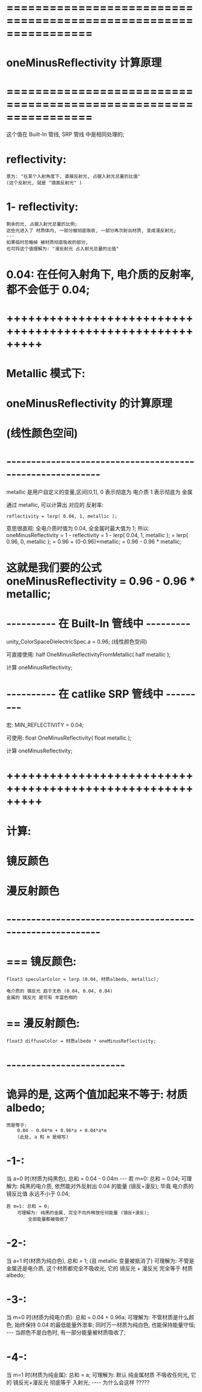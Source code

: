 # ================================================================ #
#            oneMinusReflectivity  计算原理
# ================================================================ #
这个值在 Built-In 管线, SRP 管线 中是相同处理的;




# reflectivity:
    意为: "在某个入射角度下, 直接反射光, 占据入射光总量的比值"
    (这个反射光, 就是 "镜面反射光" )

# 1- reflectivity:
    剩余的光, 占据入射光总量的比例;
    这些光进入了 材质体内, 一部分被彻底吸收, 一部分再次射出材质, 变成漫反射光;
    ---
    如果临时忽略掉 被材质彻底吸收的部分,
    也可将这个值理解为: "漫反射光 占入射光总量的比值"


# 0.04:  在任何入射角下, 电介质的反射率, 都不会低于 0.04;

    


# +++++++++++++++++++++++++++++++++++++++++++++++++++++++++ #
#     Metallic 模式下:
#     oneMinusReflectivity 的计算原理
#     (线性颜色空间)
# --------------------------------------------------------- #

metallic 是用户自定义的变量,区间[0,1], 
    0 表示彻底为 电介质
    1 表示彻底为 金属

通过 metallic, 可以计算出 对应的 反射率:

    reflectivity = lerp( 0.04, 1, metallic );
                
意思很直观: 全电介质时值为 0.04, 全金属时最大值为 1;
所以:
    oneMinusReflectivity =
    1 - reflectivity = 1 - lerp( 0.04, 1, metallic );
                    = lerp( 0.96, 0, metallic );
                    = 0.96 + (0-0.96)*metallic;
                    = 0.96 - 0.96 * metallic;

# 这就是我们要的公式  oneMinusReflectivity = 0.96 - 0.96 * metallic;        


# ---------- 在 Built-In 管线中 --------- #

unity_ColorSpaceDielectricSpec.a = 0.96; (线性颜色空间)

可直接使用:
    half OneMinusReflectivityFromMetallic( half metallic );

计算 oneMinusReflectivity;



# ---------- 在 catlike SRP 管线中 --------- #
宏: MIN_REFLECTIVITY = 0.04;

可使用:
    float OneMinusReflectivity( float metallic );

计算 oneMinusReflectivity;





# +++++++++++++++++++++++++++++++++++++++++++++++++++++++++ #
#   计算: 
#        镜反颜色
#        漫反射颜色
# --------------------------------------------------------- #

# === 镜反颜色:
    float3 specularColor = lerp (0.04, 材质albedo, metallic);

    电介质的 镜反光 趋于无色 (0.04, 0.04, 0.04)
    金属的 镜反光 是可有 丰富色相的

# == 漫反射颜色:
    float3 diffuseColor = 材质albedo * oneMinusReflectivity;


# ------------------------ #
# 诡异的是, 这两个值加起来不等于: 材质albedo;
    而是等于:
        0.04 - 0.04*m + 0.96*a + 0.04*a*m 
        (此处, a 和 m 是缩写)

# -1-:
当 a=0 时(材质为纯黑色),
    总和 = 0.04 - 0.04m
    ---
    若 m=0: 总和 = 0.04;
        可理解为: 纯黑的电介质, 依然能对外反射出 0.04 的能量 (镜反+漫反);
            毕竟 电介质的 镜反比值 永远不小于 0.04;

    若 m=1: 总和 = 0;
        可理解为: 纯黑的金属, 完全不向外释放任何能量 (镜反+漫反);
            全部能量都被吸收了

# -2-:
当 a=1 时(材质为纯白色),
    总和 = 1; (且 metallic 变量被抵消了)
    可理解为: 
        不管是金属还是电介质, 这个材质都完全不吸收光, 
        它的 镜反光 + 漫反光 完全等于 材质albedo;

# -3-:
当 m=0 时(材质为纯电介质):
    总和 = 0.04 + 0.96a;
    可理解为:
        不管材质是什么颜色, 始终保持 0.04 的最低能量外泄率;
        同时万一材质为纯白色, 也能保持能量守恒;
        ---
        当颜色不是白色时, 有一部分能量被材质吸收了;

# -4-:
当 m=1 时(材质为纯金属):
    总和 = a;
    可理解为:
        默认 纯金属材质 不吸收任何光, 
        它的 镜反光+漫反光 彻底等于 入射光;
        ----
        为什么会这样 ?????
    










